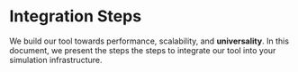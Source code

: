 # Integration Steps

We build our tool towards performance, scalability, and **universality**. In this document, we present the steps the
steps to integrate our tool into your simulation infrastructure.



